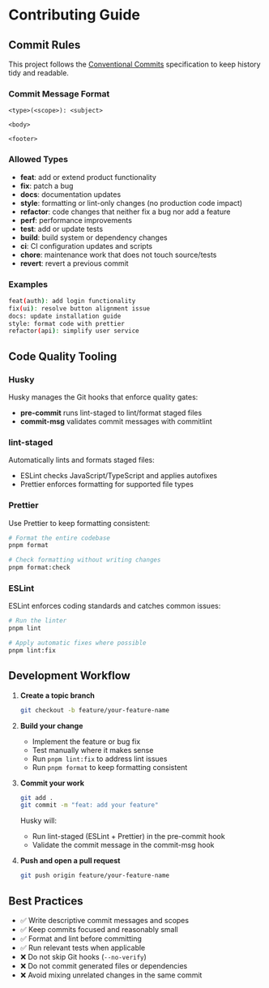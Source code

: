 # Contributing Guide

## Commit Rules

This project follows the [Conventional Commits](https://www.conventionalcommits.org/) specification to keep history tidy and readable.

### Commit Message Format

```
<type>(<scope>): <subject>

<body>

<footer>
```

### Allowed Types

- **feat**: add or extend product functionality
- **fix**: patch a bug
- **docs**: documentation updates
- **style**: formatting or lint-only changes (no production code impact)
- **refactor**: code changes that neither fix a bug nor add a feature
- **perf**: performance improvements
- **test**: add or update tests
- **build**: build system or dependency changes
- **ci**: CI configuration updates and scripts
- **chore**: maintenance work that does not touch source/tests
- **revert**: revert a previous commit

### Examples

```bash
feat(auth): add login functionality
fix(ui): resolve button alignment issue
docs: update installation guide
style: format code with prettier
refactor(api): simplify user service
```

## Code Quality Tooling

### Husky

Husky manages the Git hooks that enforce quality gates:

- **pre-commit** runs lint-staged to lint/format staged files
- **commit-msg** validates commit messages with commitlint

### lint-staged

Automatically lints and formats staged files:

- ESLint checks JavaScript/TypeScript and applies autofixes
- Prettier enforces formatting for supported file types

### Prettier

Use Prettier to keep formatting consistent:

```bash
# Format the entire codebase
pnpm format

# Check formatting without writing changes
pnpm format:check
```

### ESLint

ESLint enforces coding standards and catches common issues:

```bash
# Run the linter
pnpm lint

# Apply automatic fixes where possible
pnpm lint:fix
```

## Development Workflow

1. **Create a topic branch**
   ```bash
   git checkout -b feature/your-feature-name
   ```

2. **Build your change**
   - Implement the feature or bug fix
   - Test manually where it makes sense
   - Run `pnpm lint:fix` to address lint issues
   - Run `pnpm format` to keep formatting consistent

3. **Commit your work**
   ```bash
   git add .
   git commit -m "feat: add your feature"
   ```

   Husky will:
   - Run lint-staged (ESLint + Prettier) in the pre-commit hook
   - Validate the commit message in the commit-msg hook

4. **Push and open a pull request**
   ```bash
   git push origin feature/your-feature-name
   ```

## Best Practices

- ✅ Write descriptive commit messages and scopes
- ✅ Keep commits focused and reasonably small
- ✅ Format and lint before committing
- ✅ Run relevant tests when applicable
- ❌ Do not skip Git hooks (`--no-verify`)
- ❌ Do not commit generated files or dependencies
- ❌ Avoid mixing unrelated changes in the same commit

